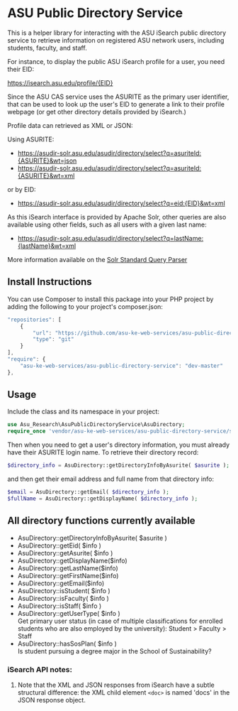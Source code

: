 ASU Public Directory Service
=========================

This is a helper library for interacting with the ASU iSearch public directory service to retrieve information on registered ASU network users, including students, faculty, and staff.

For instance, to display the public ASU iSearch profile for a user, you need their EID:

https://isearch.asu.edu/profile/{EID}

Since the ASU CAS service uses the ASURITE as the primary user identifier, that can be used to look up the user's EID to generate a link to their profile webpage (or get other directory details provided by iSearch.)

Profile data can retrieved as XML or JSON:

Using ASURITE:
* https://asudir-solr.asu.edu/asudir/directory/select?q=asuriteId:{ASURITE}&wt=json
* https://asudir-solr.asu.edu/asudir/directory/select?q=asuriteId:{ASURITE}&wt=xml

or by EID:
* https://asudir-solr.asu.edu/asudir/directory/select?q=eid:{EID}&wt=xml

As this iSearch interface is provided by Apache Solr, other queries are also available using other fields, such as all users with a given last name:
* https://asudir-solr.asu.edu/asudir/directory/select?q=lastName:{lastName}&wt=xml

More information available on the [Solr Standard Query Parser](https://cwiki.apache.org/confluence/display/solr/The+Standard+Query+Parser)

## Install Instructions

You can use Composer to install this package into your PHP project by adding the following to your project's composer.json:

```javascript
"repositories": [
    {
        "url": "https://github.com/asu-ke-web-services/asu-public-directory-service",
        "type": "git"
    }
],
"require": {
    "asu-ke-web-services/asu-public-directory-service": "dev-master"
},
```

## Usage

Include the class and its namespace in your project:

```php
use Asu_Research\AsuPublicDirectoryService\AsuDirectory;
require_once 'vendor/asu-ke-web-services/asu-public-directory-service/src/AsuDirectory.php';
```

Then when you need to get a user's directory information, you must already have their ASURITE login name. To retrieve their directory record:

```php
$directory_info = AsuDirectory::getDirectoryInfoByAsurite( $asurite );
```

and then get their email address and full name from that directory info:

```php
$email = AsuDirectory::getEmail( $directory_info );
$fullName = AsuDirectory::getDisplayName( $directory_info );
```

## All directory functions currently available

* AsuDirectory::getDirectoryInfoByAsurite( $asurite )  
* AsuDirectory::getEid( $info )  
* AsuDirectory::getAsurite( $info )  
* AsuDirectory::getDisplayName($info)  
* AsuDirectory::getLastName($info)  
* AsuDirectory::getFirstName($info)  
* AsuDirectory::getEmail($info)  
* AsuDirectory::isStudent( $info )  
* AsuDirectory::isFaculty( $info )  
* AsuDirectory::isStaff( $info )  
* AsuDirectory::getUserType( $info )  
    Get primary user status (in case of multiple classifications for enrolled students who are also employed by the university): Student > Faculty > Staff  
* AsuDirectory::hasSosPlan( $info )  
    Is student pursuing a degree major in the School of Sustainability?  

### iSearch API notes:

1. Note that the XML and JSON responses from iSearch have a subtle structural difference: the XML child element `<doc>` is named 'docs' in the JSON response object.
